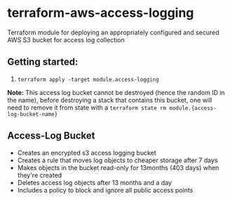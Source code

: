 # terraform-aws-access-logging
Terraform module for deploying an appropriately configured and secured AWS S3 bucket for access log collection

## Getting started:
1. `terraform apply -target module.access-logging` 

**Note:**
This access log bucket cannot be destroyed (hence the random ID in the name), before destroying a stack that contains this bucket, one will need to remove it from state with a `terraform state rm module.{access-log-bucket-name}`

## Access-Log Bucket
* Creates an encrypted s3 access logging bucket
* Creates a rule that moves log objects to cheaper storage after 7 days
* Makes objects in the bucket read-only for 13months (403 days) when they're created
* Deletes access log objects after 13 months and a day
* Includes a policy to block and ignore all public access points